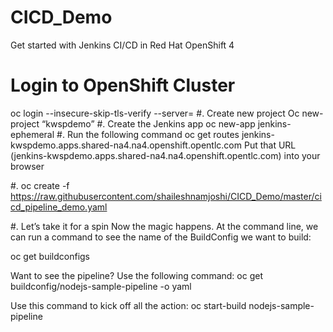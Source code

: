 # CICD_Demo
Get started with Jenkins CI/CD in Red Hat OpenShift 4
#	Login to OpenShift Cluster 
oc login --insecure-skip-tls-verify --server=<Cluster URL>
#.	Create new project 
Oc new-project “kwspdemo”
#.	Create the Jenkins app
oc new-app jenkins-ephemeral
#.	Run the following command 
oc get routes
jenkins-kwspdemo.apps.shared-na4.na4.openshift.opentlc.com
                 Put that URL (jenkins-kwspdemo.apps.shared-na4.na4.openshift.opentlc.com) into your browser 

 
#.	oc create -f https://raw.githubusercontent.com/shaileshnamjoshi/CICD_Demo/master/cicd_pipeline_demo.yaml 

#.	Let’s take it for a spin
Now the magic happens. At the command line, we can run a command to see the name of the BuildConfig we want to build:

oc get buildconfigs

Want to see the pipeline? Use the following command:
	 oc get buildconfig/nodejs-sample-pipeline -o yaml

Use this command to kick off all the action:
oc start-build nodejs-sample-pipeline





